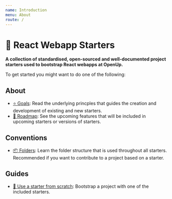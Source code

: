 ```yaml
---
name: Introduction
menu: About
route: /
---
```


# 🎁 React Webapp Starters

**A collection of standardised, open-sourced and well-documented project starters used to bootstrap React webapps at OpenUp.**

To get started you might want to do one of the following:

## About
- [⭐ Goals](/about/goals/): Read the underlying princples that guides the creation and development of existing and new starters.
- [🚚 Roadmap](/about/roadmap/): See the upcoming features that will be included in upcoming starters or versions of starters.

## Conventions
- [📦 Folders](/conventions/folders/): Learn the folder structure that is used throughout all starters. Recommended if you want to contribute to a project based on a starter.

## Guides
- [🚀 Use a starter from scratch](/guides/start/): Bootstrap a project with one of the included starters.


